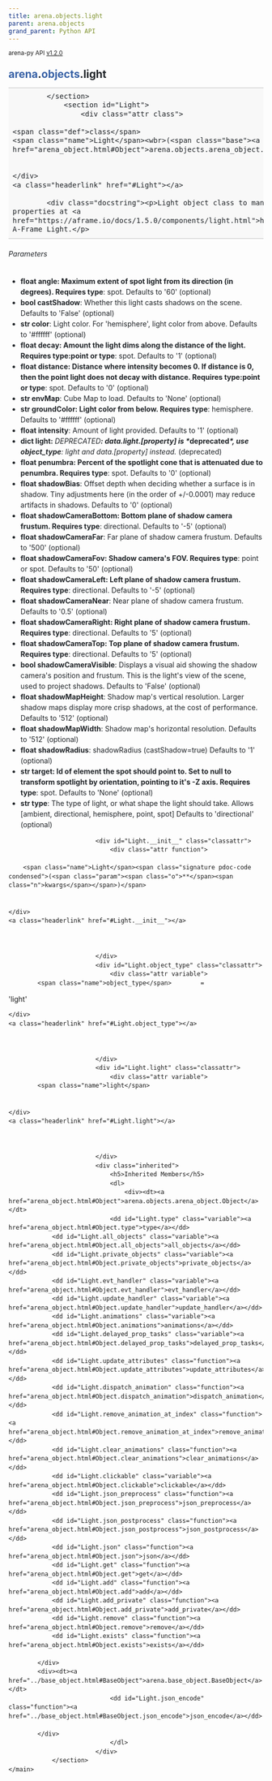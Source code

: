 ```yaml
---
title: arena.objects.light
parent: arena.objects
grand_parent: Python API
---
```

<small>arena-py API <a href="https://github.com/arenaxr/arena-py/blob/v1.2.0/arena">v1.2.0</a></small>
<div>
    <main class="pdoc">
            <section class="module-info">
                    <h1 class="modulename">
<a href="./../arena.html">arena</a><wbr>.<a href="./../objects.html">objects</a><wbr>.light    </h1>

                
                
                
                
            </section>
                <section id="Light">
                    <div class="attr class">
            
    <span class="def">class</span>
    <span class="name">Light</span><wbr>(<span class="base"><a href="arena_object.html#Object">arena.objects.arena_object.Object</a></span>):

        
    </div>
    <a class="headerlink" href="#Light"></a>
    
            <div class="docstring"><p>Light object class to manage its properties in the ARENA: A light. More properties at <a href="https://aframe.io/docs/1.5.0/components/light.html">https://aframe.io/docs/1.5.0/components/light.html</a> A-Frame Light.</p>

<h6 id="parameters">Parameters</h6>

<ul>
<li><strong>float angle: Maximum extent of spot light from its direction (in degrees). Requires type</strong>: spot. Defaults to '60' (optional)</li>
<li><strong>bool castShadow</strong>:  Whether this light casts shadows on the scene. Defaults to 'False' (optional)</li>
<li><strong>str color</strong>:  Light color. For 'hemisphere', light color from above. Defaults to '#ffffff' (optional)</li>
<li><strong>float decay: Amount the light dims along the distance of the light. Requires type:point or type</strong>: spot. Defaults to '1' (optional)</li>
<li><strong>float distance: Distance where intensity becomes 0. If distance is 0, then the point light does not decay with distance. Requires type:point or type</strong>: spot. Defaults to '0' (optional)</li>
<li><strong>str envMap</strong>:  Cube Map to load. Defaults to 'None' (optional)</li>
<li><strong>str groundColor: Light color from below. Requires type</strong>: hemisphere. Defaults to '#ffffff' (optional)</li>
<li><strong>float intensity</strong>:  Amount of light provided. Defaults to '1' (optional)</li>
<li><strong>dict light: <em></strong>DEPRECATED<strong>: data.light.[property] is *</em>deprecated<em>*, use object_type</strong>:  light and data.[property] instead.</em> (deprecated)</li>
<li><strong>float penumbra: Percent of the spotlight cone that is attenuated due to penumbra. Requires type</strong>: spot. Defaults to '0' (optional)</li>
<li><strong>float shadowBias</strong>:  Offset depth when deciding whether a surface is in shadow. Tiny adjustments here (in the order of +/-0.0001) may reduce artifacts in shadows. Defaults to '0' (optional)</li>
<li><strong>float shadowCameraBottom: Bottom plane of shadow camera frustum. Requires type</strong>: directional. Defaults to '-5' (optional)</li>
<li><strong>float shadowCameraFar</strong>:  Far plane of shadow camera frustum. Defaults to '500' (optional)</li>
<li><strong>float shadowCameraFov: Shadow camera's FOV. Requires type</strong>: point or spot. Defaults to '50' (optional)</li>
<li><strong>float shadowCameraLeft: Left plane of shadow camera frustum. Requires type</strong>: directional. Defaults to '-5' (optional)</li>
<li><strong>float shadowCameraNear</strong>:  Near plane of shadow camera frustum. Defaults to '0.5' (optional)</li>
<li><strong>float shadowCameraRight: Right plane of shadow camera frustum. Requires type</strong>: directional. Defaults to '5' (optional)</li>
<li><strong>float shadowCameraTop: Top plane of shadow camera frustum. Requires type</strong>: directional. Defaults to '5' (optional)</li>
<li><strong>bool shadowCameraVisible</strong>:  Displays a visual aid showing the shadow camera's position and frustum. This is the light's view of the scene, used to project shadows. Defaults to 'False' (optional)</li>
<li><strong>float shadowMapHeight</strong>:  Shadow map's vertical resolution. Larger shadow maps display more crisp shadows, at the cost of performance. Defaults to '512' (optional)</li>
<li><strong>float shadowMapWidth</strong>:  Shadow map's horizontal resolution. Defaults to '512' (optional)</li>
<li><strong>float shadowRadius</strong>:  shadowRadius (castShadow=true) Defaults to '1' (optional)</li>
<li><strong>str target: Id of element the spot should point to. Set to null to transform spotlight by orientation, pointing to it's -Z axis. Requires type</strong>: spot. Defaults to 'None' (optional)</li>
<li><strong>str type</strong>:  The type of light, or what shape the light should take. Allows [ambient, directional, hemisphere, point, spot] Defaults to 'directional' (optional)</li>
</ul>
</div>


                            <div id="Light.__init__" class="classattr">
                                <div class="attr function">
            
        <span class="name">Light</span><span class="signature pdoc-code condensed">(<span class="param"><span class="o">**</span><span class="n">kwargs</span></span>)</span>

        
    </div>
    <a class="headerlink" href="#Light.__init__"></a>
    
    

                            </div>
                            <div id="Light.object_type" class="classattr">
                                <div class="attr variable">
            <span class="name">object_type</span>        =
<span class="default_value">&#39;light&#39;</span>

        
    </div>
    <a class="headerlink" href="#Light.object_type"></a>
    
    

                            </div>
                            <div id="Light.light" class="classattr">
                                <div class="attr variable">
            <span class="name">light</span>

        
    </div>
    <a class="headerlink" href="#Light.light"></a>
    
    

                            </div>
                            <div class="inherited">
                                <h5>Inherited Members</h5>
                                <dl>
                                    <div><dt><a href="arena_object.html#Object">arena.objects.arena_object.Object</a></dt>
                                <dd id="Light.type" class="variable"><a href="arena_object.html#Object.type">type</a></dd>
                <dd id="Light.all_objects" class="variable"><a href="arena_object.html#Object.all_objects">all_objects</a></dd>
                <dd id="Light.private_objects" class="variable"><a href="arena_object.html#Object.private_objects">private_objects</a></dd>
                <dd id="Light.evt_handler" class="variable"><a href="arena_object.html#Object.evt_handler">evt_handler</a></dd>
                <dd id="Light.update_handler" class="variable"><a href="arena_object.html#Object.update_handler">update_handler</a></dd>
                <dd id="Light.animations" class="variable"><a href="arena_object.html#Object.animations">animations</a></dd>
                <dd id="Light.delayed_prop_tasks" class="variable"><a href="arena_object.html#Object.delayed_prop_tasks">delayed_prop_tasks</a></dd>
                <dd id="Light.update_attributes" class="function"><a href="arena_object.html#Object.update_attributes">update_attributes</a></dd>
                <dd id="Light.dispatch_animation" class="function"><a href="arena_object.html#Object.dispatch_animation">dispatch_animation</a></dd>
                <dd id="Light.remove_animation_at_index" class="function"><a href="arena_object.html#Object.remove_animation_at_index">remove_animation_at_index</a></dd>
                <dd id="Light.clear_animations" class="function"><a href="arena_object.html#Object.clear_animations">clear_animations</a></dd>
                <dd id="Light.clickable" class="variable"><a href="arena_object.html#Object.clickable">clickable</a></dd>
                <dd id="Light.json_preprocess" class="function"><a href="arena_object.html#Object.json_preprocess">json_preprocess</a></dd>
                <dd id="Light.json_postprocess" class="function"><a href="arena_object.html#Object.json_postprocess">json_postprocess</a></dd>
                <dd id="Light.json" class="function"><a href="arena_object.html#Object.json">json</a></dd>
                <dd id="Light.get" class="function"><a href="arena_object.html#Object.get">get</a></dd>
                <dd id="Light.add" class="function"><a href="arena_object.html#Object.add">add</a></dd>
                <dd id="Light.add_private" class="function"><a href="arena_object.html#Object.add_private">add_private</a></dd>
                <dd id="Light.remove" class="function"><a href="arena_object.html#Object.remove">remove</a></dd>
                <dd id="Light.exists" class="function"><a href="arena_object.html#Object.exists">exists</a></dd>

            </div>
            <div><dt><a href="../base_object.html#BaseObject">arena.base_object.BaseObject</a></dt>
                                <dd id="Light.json_encode" class="function"><a href="../base_object.html#BaseObject.json_encode">json_encode</a></dd>

            </div>
                                </dl>
                            </div>
                </section>
    </main>

<style>pre{line-height:125%;}span.linenos{color:inherit; background-color:transparent; padding-left:5px; padding-right:20px;}.pdoc-code .hll{background-color:#ffffcc}.pdoc-code{background:#f8f8f8;}.pdoc-code .c{color:#3D7B7B; font-style:italic}.pdoc-code .err{border:1px solid #FF0000}.pdoc-code .k{color:#008000; font-weight:bold}.pdoc-code .o{color:#666666}.pdoc-code .ch{color:#3D7B7B; font-style:italic}.pdoc-code .cm{color:#3D7B7B; font-style:italic}.pdoc-code .cp{color:#9C6500}.pdoc-code .cpf{color:#3D7B7B; font-style:italic}.pdoc-code .c1{color:#3D7B7B; font-style:italic}.pdoc-code .cs{color:#3D7B7B; font-style:italic}.pdoc-code .gd{color:#A00000}.pdoc-code .ge{font-style:italic}.pdoc-code .gr{color:#E40000}.pdoc-code .gh{color:#000080; font-weight:bold}.pdoc-code .gi{color:#008400}.pdoc-code .go{color:#717171}.pdoc-code .gp{color:#000080; font-weight:bold}.pdoc-code .gs{font-weight:bold}.pdoc-code .gu{color:#800080; font-weight:bold}.pdoc-code .gt{color:#0044DD}.pdoc-code .kc{color:#008000; font-weight:bold}.pdoc-code .kd{color:#008000; font-weight:bold}.pdoc-code .kn{color:#008000; font-weight:bold}.pdoc-code .kp{color:#008000}.pdoc-code .kr{color:#008000; font-weight:bold}.pdoc-code .kt{color:#B00040}.pdoc-code .m{color:#666666}.pdoc-code .s{color:#BA2121}.pdoc-code .na{color:#687822}.pdoc-code .nb{color:#008000}.pdoc-code .nc{color:#0000FF; font-weight:bold}.pdoc-code .no{color:#880000}.pdoc-code .nd{color:#AA22FF}.pdoc-code .ni{color:#717171; font-weight:bold}.pdoc-code .ne{color:#CB3F38; font-weight:bold}.pdoc-code .nf{color:#0000FF}.pdoc-code .nl{color:#767600}.pdoc-code .nn{color:#0000FF; font-weight:bold}.pdoc-code .nt{color:#008000; font-weight:bold}.pdoc-code .nv{color:#19177C}.pdoc-code .ow{color:#AA22FF; font-weight:bold}.pdoc-code .w{color:#bbbbbb}.pdoc-code .mb{color:#666666}.pdoc-code .mf{color:#666666}.pdoc-code .mh{color:#666666}.pdoc-code .mi{color:#666666}.pdoc-code .mo{color:#666666}.pdoc-code .sa{color:#BA2121}.pdoc-code .sb{color:#BA2121}.pdoc-code .sc{color:#BA2121}.pdoc-code .dl{color:#BA2121}.pdoc-code .sd{color:#BA2121; font-style:italic}.pdoc-code .s2{color:#BA2121}.pdoc-code .se{color:#AA5D1F; font-weight:bold}.pdoc-code .sh{color:#BA2121}.pdoc-code .si{color:#A45A77; font-weight:bold}.pdoc-code .sx{color:#008000}.pdoc-code .sr{color:#A45A77}.pdoc-code .s1{color:#BA2121}.pdoc-code .ss{color:#19177C}.pdoc-code .bp{color:#008000}.pdoc-code .fm{color:#0000FF}.pdoc-code .vc{color:#19177C}.pdoc-code .vg{color:#19177C}.pdoc-code .vi{color:#19177C}.pdoc-code .vm{color:#19177C}.pdoc-code .il{color:#666666}</style>
<style>:root{--pdoc-background:#fff;}.pdoc{--text:#212529;--muted:#6c757d;--link:#3660a5;--link-hover:#1659c5;--code:#f8f8f8;--active:#fff598;--accent:#eee;--accent2:#c1c1c1;--nav-hover:rgba(255, 255, 255, 0.5);--name:#0066BB;--def:#008800;--annotation:#007020;}</style>
<style>.pdoc{color:var(--text);box-sizing:border-box;line-height:1.5;background:none;}.pdoc .pdoc-button{cursor:pointer;display:inline-block;border:solid black 1px;border-radius:2px;font-size:.75rem;padding:calc(0.5em - 1px) 1em;transition:100ms all;}.pdoc .alert{padding:1rem 1rem 1rem calc(1.5rem + 24px);border:1px solid transparent;border-radius:.25rem;background-repeat:no-repeat;background-position:.75rem center;margin-bottom:1rem;}.pdoc .alert > em{display:none;}.pdoc .alert > *:last-child{margin-bottom:0;}.pdoc .alert.note {color:#084298;background-color:#cfe2ff;border-color:#b6d4fe;background-image:url("data:image/svg+xml,%3Csvg%20xmlns%3D%22http%3A//www.w3.org/2000/svg%22%20width%3D%2224%22%20height%3D%2224%22%20fill%3D%22%23084298%22%20viewBox%3D%220%200%2016%2016%22%3E%3Cpath%20d%3D%22M8%2016A8%208%200%201%200%208%200a8%208%200%200%200%200%2016zm.93-9.412-1%204.705c-.07.34.029.533.304.533.194%200%20.487-.07.686-.246l-.088.416c-.287.346-.92.598-1.465.598-.703%200-1.002-.422-.808-1.319l.738-3.468c.064-.293.006-.399-.287-.47l-.451-.081.082-.381%202.29-.287zM8%205.5a1%201%200%201%201%200-2%201%201%200%200%201%200%202z%22/%3E%3C/svg%3E");}.pdoc .alert.warning{color:#664d03;background-color:#fff3cd;border-color:#ffecb5;background-image:url("data:image/svg+xml,%3Csvg%20xmlns%3D%22http%3A//www.w3.org/2000/svg%22%20width%3D%2224%22%20height%3D%2224%22%20fill%3D%22%23664d03%22%20viewBox%3D%220%200%2016%2016%22%3E%3Cpath%20d%3D%22M8.982%201.566a1.13%201.13%200%200%200-1.96%200L.165%2013.233c-.457.778.091%201.767.98%201.767h13.713c.889%200%201.438-.99.98-1.767L8.982%201.566zM8%205c.535%200%20.954.462.9.995l-.35%203.507a.552.552%200%200%201-1.1%200L7.1%205.995A.905.905%200%200%201%208%205zm.002%206a1%201%200%201%201%200%202%201%201%200%200%201%200-2z%22/%3E%3C/svg%3E");}.pdoc .alert.danger{color:#842029;background-color:#f8d7da;border-color:#f5c2c7;background-image:url("data:image/svg+xml,%3Csvg%20xmlns%3D%22http%3A//www.w3.org/2000/svg%22%20width%3D%2224%22%20height%3D%2224%22%20fill%3D%22%23842029%22%20viewBox%3D%220%200%2016%2016%22%3E%3Cpath%20d%3D%22M5.52.359A.5.5%200%200%201%206%200h4a.5.5%200%200%201%20.474.658L8.694%206H12.5a.5.5%200%200%201%20.395.807l-7%209a.5.5%200%200%201-.873-.454L6.823%209.5H3.5a.5.5%200%200%201-.48-.641l2.5-8.5z%22/%3E%3C/svg%3E");}.pdoc .visually-hidden{position:absolute !important;width:1px !important;height:1px !important;padding:0 !important;margin:-1px !important;overflow:hidden !important;clip:rect(0, 0, 0, 0) !important;white-space:nowrap !important;border:0 !important;}.pdoc h1, .pdoc h2, .pdoc h3{font-weight:300;margin:.3em 0;padding:.2em 0;}.pdoc > section:not(.module-info) h1{font-size:1.5rem;font-weight:500;}.pdoc > section:not(.module-info) h2{font-size:1.4rem;font-weight:500;}.pdoc > section:not(.module-info) h3{font-size:1.3rem;font-weight:500;}.pdoc > section:not(.module-info) h4{font-size:1.2rem;}.pdoc > section:not(.module-info) h5{font-size:1.1rem;}.pdoc a{text-decoration:none;color:var(--link);}.pdoc a:hover{color:var(--link-hover);}.pdoc blockquote{margin-left:2rem;}.pdoc pre{border-top:1px solid var(--accent2);border-bottom:1px solid var(--accent2);margin-top:0;margin-bottom:1em;padding:.5rem 0 .5rem .5rem;overflow-x:auto;background-color:var(--code);}.pdoc code{color:var(--text);padding:.2em .4em;margin:0;font-size:85%;background-color:var(--accent);border-radius:6px;}.pdoc a > code{color:inherit;}.pdoc pre > code{display:inline-block;font-size:inherit;background:none;border:none;padding:0;}.pdoc > section:not(.module-info){margin-bottom:1.5rem;}.pdoc .modulename{margin-top:0;font-weight:bold;}.pdoc .modulename a{color:var(--link);transition:100ms all;}.pdoc .git-button{float:right;border:solid var(--link) 1px;}.pdoc .git-button:hover{background-color:var(--link);color:var(--pdoc-background);}.view-source-toggle-state,.view-source-toggle-state ~ .pdoc-code{display:none;}.view-source-toggle-state:checked ~ .pdoc-code{display:block;}.view-source-button{display:inline-block;float:right;font-size:.75rem;line-height:1.5rem;color:var(--muted);padding:0 .4rem 0 1.3rem;cursor:pointer;text-indent:-2px;}.view-source-button > span{visibility:hidden;}.module-info .view-source-button{float:none;display:flex;justify-content:flex-end;margin:-1.2rem .4rem -.2rem 0;}.view-source-button::before{position:absolute;content:"View Source";display:list-item;list-style-type:disclosure-closed;}.view-source-toggle-state:checked ~ .attr .view-source-button::before,.view-source-toggle-state:checked ~ .view-source-button::before{list-style-type:disclosure-open;}.pdoc .docstring{margin-bottom:1.5rem;}.pdoc section:not(.module-info) .docstring{margin-left:clamp(0rem, 5vw - 2rem, 1rem);}.pdoc .docstring .pdoc-code{margin-left:1em;margin-right:1em;}.pdoc h1:target,.pdoc h2:target,.pdoc h3:target,.pdoc h4:target,.pdoc h5:target,.pdoc h6:target,.pdoc .pdoc-code > pre > span:target{background-color:var(--active);box-shadow:-1rem 0 0 0 var(--active);}.pdoc .pdoc-code > pre > span:target{display:block;}.pdoc div:target > .attr,.pdoc section:target > .attr,.pdoc dd:target > a{background-color:var(--active);}.pdoc *{scroll-margin:2rem;}.pdoc .pdoc-code .linenos{user-select:none;}.pdoc .attr:hover{filter:contrast(0.95);}.pdoc section, .pdoc .classattr{position:relative;}.pdoc .headerlink{--width:clamp(1rem, 3vw, 2rem);position:absolute;top:0;left:calc(0rem - var(--width));transition:all 100ms ease-in-out;opacity:0;}.pdoc .headerlink::before{content:"#";display:block;text-align:center;width:var(--width);height:2.3rem;line-height:2.3rem;font-size:1.5rem;}.pdoc .attr:hover ~ .headerlink,.pdoc *:target > .headerlink,.pdoc .headerlink:hover{opacity:1;}.pdoc .attr{display:block;margin:.5rem 0 .5rem;padding:.4rem .4rem .4rem 1rem;background-color:var(--accent);overflow-x:auto;}.pdoc .classattr{margin-left:2rem;}.pdoc .name{color:var(--name);font-weight:bold;}.pdoc .def{color:var(--def);font-weight:bold;}.pdoc .signature{background-color:transparent;}.pdoc .param, .pdoc .return-annotation{white-space:pre;}.pdoc .signature.multiline .param{display:block;}.pdoc .signature.condensed .param{display:inline-block;}.pdoc .annotation{color:var(--annotation);}.pdoc .view-value-toggle-state,.pdoc .view-value-toggle-state ~ .default_value{display:none;}.pdoc .view-value-toggle-state:checked ~ .default_value{display:inherit;}.pdoc .view-value-button{font-size:.5rem;vertical-align:middle;border-style:dashed;margin-top:-0.1rem;}.pdoc .view-value-button:hover{background:white;}.pdoc .view-value-button::before{content:"show";text-align:center;width:2.2em;display:inline-block;}.pdoc .view-value-toggle-state:checked ~ .view-value-button::before{content:"hide";}.pdoc .inherited{margin-left:2rem;}.pdoc .inherited dt{font-weight:700;}.pdoc .inherited dt, .pdoc .inherited dd{display:inline;margin-left:0;margin-bottom:.5rem;}.pdoc .inherited dd:not(:last-child):after{content:", ";}.pdoc .inherited .class:before{content:"class ";}.pdoc .inherited .function a:after{content:"()";}.pdoc .search-result .docstring{overflow:auto;max-height:25vh;}.pdoc .search-result.focused > .attr{background-color:var(--active);}.pdoc .attribution{margin-top:2rem;display:block;opacity:0.5;transition:all 200ms;filter:grayscale(100%);}.pdoc .attribution:hover{opacity:1;filter:grayscale(0%);}.pdoc .attribution img{margin-left:5px;height:35px;vertical-align:middle;width:70px;transition:all 200ms;}.pdoc table{display:block;width:max-content;max-width:100%;overflow:auto;margin-bottom:1rem;}.pdoc table th{font-weight:600;}.pdoc table th, .pdoc table td{padding:6px 13px;border:1px solid var(--accent2);}</style></div>
